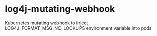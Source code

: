 # log4j-mutating-webhook
Kubernetes mutating webhook to inject LOG4J_FORMAT_MSG_NO_LOOKUPS environment variable into pods
